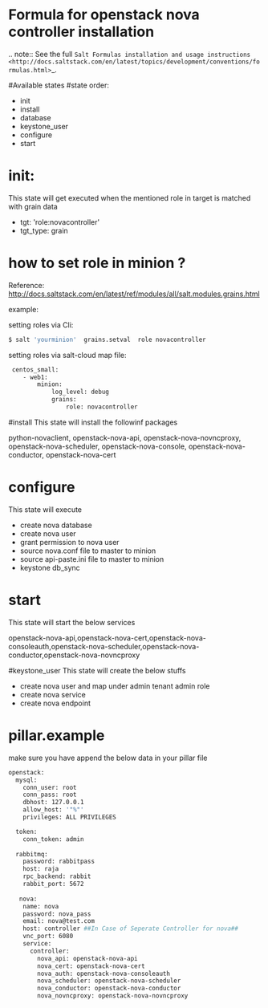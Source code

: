 # Formula for openstack nova controller installation
.. note::
    See the full `Salt Formulas installation and usage instructions
    <http://docs.saltstack.com/en/latest/topics/development/conventions/formulas.html>`_.

#Available states
#state order:
* init
* install
* database
* keystone_user
* configure
* start



# init:
This state will get executed when the mentioned role in target is matched with grain data
- tgt: 'role:novacontroller'
- tgt_type: grain

# how to set role in minion ?
Reference:
http://docs.saltstack.com/en/latest/ref/modules/all/salt.modules.grains.html

example:

setting roles via Cli:
```sh
$ salt 'yourminion'  grains.setval  role novacontroller
```
setting roles via  salt-cloud map file:

```sh
 centos_small:
    - web1:
        minion:
            log_level: debug
            grains:
                role: novacontroller
 ```            


#install
 This state will install the followinf packages
 
  python-novaclient, openstack-nova-api, openstack-nova-novncproxy, openstack-nova-scheduler, openstack-nova-console, openstack-nova-conductor, openstack-nova-cert
 
# configure
This state will execute 

* create nova database
* create nova user
* grant permission to nova user
* source nova.conf file to master to minion
* source api-paste.ini file to master to minion
* keystone db_sync

# start 
This state will start the below services

openstack-nova-api,openstack-nova-cert,openstack-nova-consoleauth,openstack-nova-scheduler,openstack-nova-conductor,openstack-nova-novncproxy

#keystone_user
This state will create the below stuffs

* create nova user and map under admin tenant admin role
* create nova service
* create nova endpoint


# pillar.example
make sure you have append the below data in your pillar file
```sh
openstack:
  mysql:
    conn_user: root
    conn_pass: root
    dbhost: 127.0.0.1
    allow_host: '"%"'
    privileges: ALL PRIVILEGES

  token:
    conn_token: admin
	
  rabbitmq:
    password: rabbitpass
    host: raja
    rpc_backend: rabbit
    rabbit_port: 5672
	
   nova:
    name: nova
    password: nova_pass
    email: nova@test.com
    host: controller ##In Case of Seperate Controller for nova##
    vnc_port: 6080
    service:
      controller:
        nova_api: openstack-nova-api
        nova_cert: openstack-nova-cert
        nova_auth: openstack-nova-consoleauth
        nova_scheduler: openstack-nova-scheduler
        nova_conductor: openstack-nova-conductor
        nova_novncproxy: openstack-nova-novncproxy
```



 
